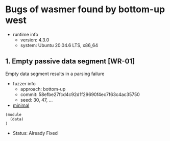 # Bugs of wasmer found by bottom-up west

* runtime info
    - version: 4.3.0
    - system: Ubuntu 20.04.6 LTS, x86\_64

## 1. Empty passive data segment [WR-01]

Empty data segment results in a parsing failure

* fuzzer info
    - approach: bottom-up
    - commit: 58efbe27fcd4c92d1f29690f4ec7f63c4ac35750
    - seed: 30, 47, ...
* [minimal](empty_passie_data.wast)
```wat
(module
  (data)
)
```
* Status: Already Fixed

